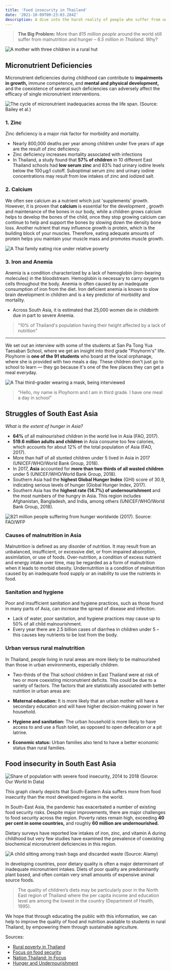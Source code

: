 ```yaml
---
title: 'Food insecurity in Thailand'
date: '2021-10-09T09:23:03.284Z'
description: A dive into the harsh reality of people who suffer from undernourishment in Thailand.
---
```


> **The Big Problem:**
> More than _815 million people_ around the world still suffer from malnutrition and hunger – _6.5 million in Thailand._ Why?

![A mother with three children in a rural hut](./family-hut.png)

## Micronutrient Deficiencies

Micronutrient deficiencies during childhood can contribute to **impairments in growth,** immune competence, and **mental and physical development,** and the coexistence of several such deficiencies can adversely affect the efficacy of single micronutrient interventions.

![The cycle of micronutrient inadequacies across the life span. (Source: Bailey et al.)](./food-life-cycle.png)

### 1. Zinc

Zinc deficiency is a major risk factor for morbidity and mortality.

- Nearly 800,000 deaths per year among children under five years of age are the result of zinc deficiency.
- Zinc deficiency increases mortality associated with infections
- In Thailand, a study found that **57% of children** in 10 different East Thailand schools had **low serum zinc** and 83% had urinary iodine levels below the 100 μg/l cutoff. Suboptimal serum zinc and urinary iodine concentrations may result from low intakes of zinc and iodized salt.

### 2. Calcium

We often see calcium as a nutrient which just 'supplements' growth. However, it is proven that **calcium** is essential for the development , growth and maintenance of the bones in our body, while a children grows calcium helps to develop the bones of the child, once they stop growing calcium can continue to help and support the bones by slowing down the density bone loss. Another nutrient that may influence growth is protein, which is the building block of your muscles. Therefore, eating adequate amounts of protein helps you maintain your muscle mass and promotes muscle growth.

![A Thai family eating rice under relative poverty](./family-meal.jpeg)

### 3. Iron and Anemia

Anemia is a condition characterized by a lack of hemoglobin (iron-bearing molecules) in the bloodstream. Hemoglobin is necessary to carry oxygen to cells throughout the body. Anemia is often caused by an inadequate consumption of iron from the diet. Iron deficient anemia is known to slow brain development in children and is a key predictor of morbidity and mortality.

- Across South Asia, it is estimated that 25,000 women die in childbirth due in part to severe Anemia.

> "10% of Thailand's population having their height affected by a lack of nutrition"

---

We set out an interview with some of the students at San Pa Tong Yua Taesaban School, where we get an insight into third grade "Ployhorm's" life. Ployhorm is **one of the 91 students** who board at the local orphanage, where she is provided with two meals a day. These children don't just go to school to learn — they go because it's one of the few places they can get a meal everyday.

![A Thai third-grader wearing a mask, being interviewed](./student-mask.png)

> "Hello, my name is Ployhorm and I am in third grade. I have one meal a day in school"

## Struggles of South East Asia

_What is the extent of hunger in Asia?_

- **64%** of all malnourished children in the world live in Asia (FAO, 2017).
- **519.6 million adults and children** in Asia consume too few calories, which accounts for about 12% of the total population of Asia (FAO, 2017).
- More than half of all stunted children under 5 lived in Asia in 2017 (UNICEF/WHO/World Bank Group, 2018).
- In 2017, **Asia** accounted for **more than two thirds of all wasted children** under 5 (UNICEF/WHO/World Bank Group, 2018).
- Southern Asia had the **highest Global Hunger Index** (GHI) score of 30.9, indicating serious levels of hunger (Global Hunger Index, 2017).
- Southern Asia has the **highest rate (14.7%) of undernourishment** and the most numbers of the hungry in Asia. This region includes Afghanistan, Bangladesh, and India, among others (UNICEF/WHO/World Bank Group, 2018).

![821 million people suffering from hunger worldwide (2017). Source: FAO/WFP](./food-map.png)

### Causes of malnutrition in Asia

Malnutrition is defined as any disorder of nutrition. It may result from an unbalanced, insufficient, or excessive diet, or from impaired absorption, assimilation, or use of foods. Over-nutrition, a condition of excess nutrient and energy intake over time, may be regarded as a form of malnutrition when it leads to morbid obesity. Undernutrition is a condition of malnutrition caused by an inadequate food supply or an inability to use the nutrients in food.

### Sanitation and hygiene

Poor and insufficient sanitation and hygiene practices, such as those found in many parts of Asia, can increase the spread of disease and infection.

- Lack of water, poor sanitation, and hygiene practices may cause up to 50% of all child malnourishment.
- Every year there are 2.5 billion cases of diarrhea in children under 5 – this causes key nutrients to be lost from the body.

### Urban versus rural malnutrition

In Thailand, people living in rural areas are more likely to be malnourished than those in urban environments, especially children.

- Two-thirds of the Thai school children in East Thailand were at risk of two or more coexisting micronutrient deficits. This could be due to a variety of factors. The factors that are statistically associated with better nutrition in urban areas are:

- **Maternal education:** It is more likely that an urban mother will have a secondary education and will have higher decision-making power in her household.
- **Hygiene and sanitation:** The urban household is more likely to have access to and use a flush toilet, as opposed to open defecation or a pit latrine.
- **Economic status:** Urban families also tend to have a better economic status than rural families.

## Food insecurity in South East Asia

![Share of population with severe food insecurity, 2014 to 2018 (Source: Our World In Data)](./food-stats.jpg)

This graph clearly depicts that South-Eastern Asia suffers more from food insecurity than the most developed regions in the world.

In South-East Asia, the pandemic has exacerbated a number of existing food security risks. Despite major improvements, there are major challenges to food security across the region. Poverty rates remain high, exceeding **40 per cent in some countries,** and roughly **60 million are undernourished.**

Dietary surveys have reported low intakes of iron, zinc, and vitamin A during childhood but very few studies have examined the prevalence of coexisting biochemical micronutrient deficiencies in this region.

![A child sitting among trash bags and discarded waste (Source: Alamy)](./child-poverty.png)

In developing countries, poor dietary quality is often a major determinant of inadequate micronutrient intakes. Diets of poor quality are predominantly plant based, and often contain very small amounts of expensive animal source foods.

> The quality of children’s diets may be particularly poor in the North East region of Thailand where the per capita income and education level are among the lowest in the country (Department of Health, 1995).

We hope that through educating the public with this information, we can help to improve the quality of food and nutrition available to students in rural Thailand, by empowering them through sustainable agriculture.

Sources:

- [Rural poverty in Thailand](https://www.borgenmagazine.com/rural-poverty-in-thailand/)
- [Focus on food security](https://www.bangkokpost.com/business/2064375/focus-on-food-security)
- [Nation Thailand: In Focus](https://www.nationthailand.com/in-focus/30340610)
- [Hunger and Undernourishment](https://ourworldindata.org/hunger-and-undernourishment)
